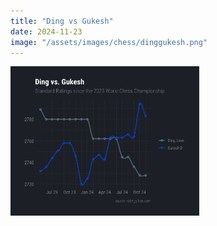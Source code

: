 ```yaml
---
title: "Ding vs Gukesh"
date: 2024-11-23
image: "/assets/images/chess/dinggukesh.png"
---
```


<img src="/assets/images/chess/dinggukesh.png" width="60%" alt="Ding vs Gukesh">